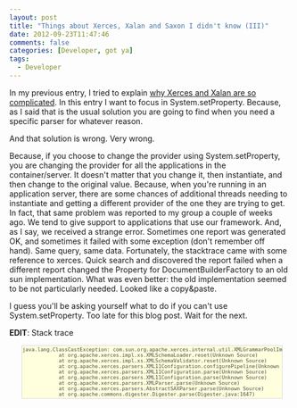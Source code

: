 ```yaml
---
layout: post
title: "Things about Xerces, Xalan and Saxon I didn't know (III)"
date: 2012-09-23T11:47:46
comments: false
categories: [Developer, got ya]
tags:
  - Developer
---
```


In my previous entry, I tried to explain [why Xerces and Xalan are so complicated](http://gonfva.blogspot.com/2012/01/things-about-xerces-xalan-and-saxon-i_18.html). In this entry I want to focus in System.setProperty. Because, as I said that is the usual solution you are going to find when you need a specific parser for whatever reason.


And that solution is wrong. Very wrong.


Because, if you choose to change the provider using System.setProperty, you are changing the provider for all the applications in the container/server. It doesn't matter that you change it, then instantiate, and then change to the original value. Because, when you're running in an application server, there are some chances of&nbsp;additional&nbsp;threads needing to instantiate and getting a different provider of the one they are trying to get. In fact, that same problem was reported to my group a couple of weeks ago. We tend to give support to applications that use our framework. And, as I say, we received a strange error. Sometimes one report was generated OK, and sometimes it failed with some exception (don't remember off hand). Same query, same data. Fortunately, the stacktrace came with some reference to xerces. Quick search and discovered the report failed when a different report changed the Property for DocumentBuilderFactory to an old sun implementation. What was even better: the old implementation seemed to be not particularly needed. Looked like a copy&amp;paste.


I guess you'll be asking yourself what to do if you can't use System.setProperty. Too late for this blog post. Wait for the next.


<b>EDIT</b>: Stack trace



<pre style="background-color: #ffffdd; border-bottom-color: rgb(218, 218, 218); border-bottom-style: solid; border-bottom-width: 1px; border-image: initial; border-left-color: rgb(218, 218, 218); border-left-style: solid; border-left-width: 1px; border-right-color: rgb(218, 218, 218); border-right-style: solid; border-right-width: 1px; border-top-color: rgb(218, 218, 218); border-top-style: solid; border-top-width: 1px; color: #484848; margin-bottom: 1em; margin-left: 1.6em; margin-right: 1em; margin-top: 1em; overflow-x: auto; overflow-y: hidden; padding-bottom: 2px; padding-left: 0px; padding-right: 2px; padding-top: 2px; width: auto;"><span style="font-size: x-small;">java.lang.ClassCastException: com.sun.org.apache.xerces.internal.util.XMLGrammarPoolImpl
&nbsp;&nbsp;&nbsp;&nbsp;&nbsp;&nbsp;&nbsp;&nbsp;&nbsp;&nbsp;&nbsp; at org.apache.xerces.impl.xs.XMLSchemaLoader.reset(Unknown Source)
&nbsp;&nbsp;&nbsp;&nbsp;&nbsp;&nbsp;&nbsp;&nbsp;&nbsp;&nbsp;&nbsp; at org.apache.xerces.impl.xs.XMLSchemaValidator.reset(Unknown Source)
&nbsp;&nbsp;&nbsp;&nbsp;&nbsp;&nbsp;&nbsp;&nbsp;&nbsp;&nbsp;&nbsp; at org.apache.xerces.parsers.XML11Configuration.configurePipeline(Unknown Source)
&nbsp;&nbsp;&nbsp;&nbsp;&nbsp;&nbsp;&nbsp;&nbsp;&nbsp;&nbsp;&nbsp; at org.apache.xerces.parsers.XML11Configuration.parse(Unknown Source)
&nbsp;&nbsp;&nbsp;&nbsp;&nbsp;&nbsp;&nbsp;&nbsp;&nbsp;&nbsp;&nbsp; at org.apache.xerces.parsers.XML11Configuration.parse(Unknown Source)
&nbsp;&nbsp;&nbsp;&nbsp;&nbsp;&nbsp;&nbsp;&nbsp;&nbsp;&nbsp;&nbsp; at org.apache.xerces.parsers.XMLParser.parse(Unknown Source)
&nbsp;&nbsp;&nbsp;&nbsp;&nbsp;&nbsp;&nbsp;&nbsp;&nbsp;&nbsp;&nbsp; at org.apache.xerces.parsers.AbstractSAXParser.parse(Unknown Source)
&nbsp;&nbsp;&nbsp;&nbsp;&nbsp;&nbsp;&nbsp;&nbsp;&nbsp;&nbsp;&nbsp; at org.apache.commons.digester.Digester.parse(Digester.java:1647)</span></pre>
